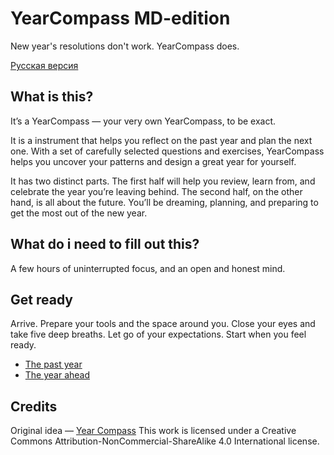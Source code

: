 # YearCompass MD-edition
New year's resolutions don't work. YearCompass does.

[Русская версия](russian/README.md)

## What is this?

It’s a YearCompass — your very own YearCompass, to be exact.

It is a instrument that helps you reflect on the past year and plan the next one. With a set of carefully selected questions and exercises, YearCompass helps you uncover your patterns and design a great year for yourself.

It has two distinct parts. The first half will help you review, learn from, and
celebrate the year you’re leaving behind. The second half, on the other hand, is all about the future. You’ll be dreaming, planning, and preparing to get the most out of the new year.

## What do i need to fill out this?

A few hours of uninterrupted focus, and an open and honest mind.

## Get ready

Arrive. Prepare your tools and the space around you. Close your eyes and take five deep breaths. Let go of your expectations. Start when you feel ready.

* [The past year](The_past_year.md)
* [The year ahead](The_year_ahead.md)

## Credits

Original idea — [Year Compass](https://yearcompass.com/) This work is licensed under a Creative Commons Attribution-NonCommercial-ShareAlike 4.0 International license.
